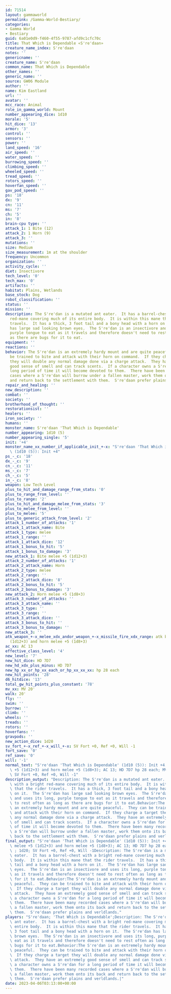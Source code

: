 ```yaml
---
id: 71514
layout: gammaworld
permalink: /Gamma-World-Bestiary/
categories:
- Gamma World
- Bestiary
guid: 6a01e0d9-f460-4f55-9787-afd9c1cfc70c
title: That Which is Dependable «S're'daan»
creature_name_index: S're'daan
notes: ''
genericname: ''
creature_name: S're'daan
common_name: That Which is Dependable
other_names: ''
generic_name: ''
source: GW06 Module
author: ''
name: Kim Eastland
url: ''
avatar: ''
mcc_race: Animal
role_in_gamma_world: Mount
number_appearing_dice: 1d10
morale: '5'
hit_dice: '13'
armor: '3'
control: ''
sensors: ''
power: ''
land_speed: '16'
air_speed: ''
water_speed: ''
burrowing_speed: ''
climbing_speed: ''
wheeled_speed: ''
tread_speed: ''
rotors_speed: ''
hoverfan_speed: ''
gav_pod_speed: ''
ps: '18'
dx: '9'
cn: '11'
ms: '7'
ch: '5'
in: '8'
brain-cpu type: ''
attack_1: 1 Bite (12)
attack_2: 1 Horn (9)
attack_3: ''
mutations: ''
size: Medium
size_measurement: 1m at the shoulder
frequency: Uncommon
organization: ''
activity_cycle: ''
diet: Insectivore
tech_level: '0'
tech_max: '0'
artifacts: ''
habitat: Plains, Wetlands
base_stock: Dog
robot_classification: ''
status: ''
mission: ''
description: The S're'dan is a mutated ant eater.  It has a barrel-chest with a bright
  red-mane covering much of its entire body.  It is within this mane that the rider
  travels.  It has a thick, 3 foot tail and a bony head with a horn on it.  The S're'dan
  has large sad looking brown eyes.  The S're'dan is an insectivore and uses its long,
  purple tongue to eat as it travels and therefore doesn't need to rest often as long
  as there are bugs for it to eat.
equipment: ''
reactions: ''
behavior: The S're'dan is an extremely hardy mount and are quite peaceful.  They can
  be trained to bite and attack with their horn on command.  If they charge a target
  they will double any normal damage done via a charge attack.  They have an extremely
  good sense of smell and can track scents.  If a character owns a S're'dan for a
  long period of time it will become devoted to them.  There have been many recorded
  cases where a S're'dan will burrow under a fallen master, work them onto its back
  and return back to the settlement with them.  S're'daan prefer plains and verldlands.
repair_and_healing: ''
new_description: ''
combat: ''
society: ''
brotherhood_of_thought: ''
restorationsist: ''
healers: ''
iron_society: ''
humans: ''
monster_name: S're'daan 'That Which is Dependable'
number_appearing: 1d10 (5)
number_appearing_single: '5'
init: '+4'
monster_name_xx_number_if_applicable_init_+-x: "S're'daan 'That Which is Dependable'\
  \ (1d10 (5)): Init +4"
ps_-_c: '18'
dx_-_c: '9'
cn_-_c: '11'
ms_-_c: '7'
ch_-_c: '5'
in_-_c: '8'
weapon: Low Tech Level
plus_to_hit_and_damage_range_from_stats: '0'
plus_to_range_from_level: ''
plus_to_range: '2'
plus_to_hit_and_damage_melee_from_stats: '3'
plus_to_melee_from_level: ''
plus_to_melee: '5'
plus_to_generic_attack_from_level: '2'
attack_1_number_of_attacks: '1'
attack_1_attack_name: Bite
attack_1_type: melee
attack_1_range: ''
attack_1_attack_dice: '12'
attack_1_bonus_to_hit: '5'
attack_1_bonus_to_damage: '3'
new_attack_1: Bite melee +5 (1d12+3)
attack_2_number_of_attacks: '1'
attack_2_attack_name: Horn
attack_2_type: melee
attack_2_range: ''
attack_2_attack_dice: '8'
attack_2_bonus_to_hit: '5'
attack_2_bonus_to_damage: '3'
new_attack_2: Horn melee +5 (1d8+3)
attack_3_number_of_attacks: ''
attack_3_attack_name: ''
attack_3_type: ''
attack_3_range: ''
attack_3_attack_dice: ''
attack_3_bonus_to_hit: ''
attack_3_bonus_to_damage: ''
new_attack_3: ''
atk_weapon_+-x_melee_xdx_andor_weapon_+-x_missile_fire_xdx_range: atk bite melee +5
  (1d12+3) and horn melee +5 (1d8+3)
ac_xx: AC 13
effective_class_level: '4'
new_level: '7'
new_hit_dice: HD 7D7
new_hd_xdx_plus_minus: HD 7D7
new_hp_xx_or_hp_xx_each_or_hp_xx_xx_xx: hp 28 each
new_hit_points: '28'
d6_hitdice: '13'
total_gw_hit_points_plus_constant: '78'
mv_xx: MV 20'
walk: 20'
fly: ''
swim: ''
burrow: ''
climb: ''
wheels: ''
treads: ''
rotors: ''
hoverfans: ''
gravpods: ''
new_action_dice: 1d20
sv_fort_+-x_ref_+-x_will_+-x: SV Fort +0, Ref +0, Will -1
fort_save: '0'
ref_save: '0'
will: '-1'
normal_text: "S're'daan 'That Which is Dependable' (1d10 (5)): Init +4; atk bite melee\
  \ +5 (1d12+3) and horn melee +5 (1d8+3); AC 13; HD 7D7 hp 28 each; MV 20' ; 1d20;\
  \ SV Fort +0, Ref +0, Will -1"
description_output: "Description: The S're'dan is a mutated ant eater.  It has a barrel-chest\
  \ with a bright red-mane covering much of its entire body.  It is within this mane\
  \ that the rider travels.  It has a thick, 3 foot tail and a bony head with a horn\
  \ on it.  The S're'dan has large sad looking brown eyes.  The S're'dan is an insectivore\
  \ and uses its long, purple tongue to eat as it travels and therefore doesn't need\
  \ to rest often as long as there are bugs for it to eat.Behavior:The S're'dan is\
  \ an extremely hardy mount and are quite peaceful.  They can be trained to bite\
  \ and attack with their horn on command.  If they charge a target they will double\
  \ any normal damage done via a charge attack.  They have an extremely good sense\
  \ of smell and can track scents.  If a character owns a S're'dan for a long period\
  \ of time it will become devoted to them.  There have been many recorded cases where\
  \ a S're'dan will burrow under a fallen master, work them onto its back and return\
  \ back to the settlement with them.  S're'daan prefer plains and verldlands."
final_output: "S're'daan 'That Which is Dependable' (1d10 (5)): Init +4; atk bite\
  \ melee +5 (1d12+3) and horn melee +5 (1d8+3); AC 13; HD 7D7 hp 28 each; MV 20'\
  \ ; 1d20; SV Fort +0, Ref +0, Will -1Description: The S're'dan is a mutated ant\
  \ eater.  It has a barrel-chest with a bright red-mane covering much of its entire\
  \ body.  It is within this mane that the rider travels.  It has a thick, 3 foot\
  \ tail and a bony head with a horn on it.  The S're'dan has large sad looking brown\
  \ eyes.  The S're'dan is an insectivore and uses its long, purple tongue to eat\
  \ as it travels and therefore doesn't need to rest often as long as there are bugs\
  \ for it to eat.Behavior:The S're'dan is an extremely hardy mount and are quite\
  \ peaceful.  They can be trained to bite and attack with their horn on command.\
  \  If they charge a target they will double any normal damage done via a charge\
  \ attack.  They have an extremely good sense of smell and can track scents.  If\
  \ a character owns a S're'dan for a long period of time it will become devoted to\
  \ them.  There have been many recorded cases where a S're'dan will burrow under\
  \ a fallen master, work them onto its back and return back to the settlement with\
  \ them.  S're'daan prefer plains and verldlands."
players: "S're'daan; 'That Which is Dependable';Description: The S're'dan is a mutated\
  \ ant eater.  It has a barrel-chest with a bright red-mane covering much of its\
  \ entire body.  It is within this mane that the rider travels.  It has a thick,\
  \ 3 foot tail and a bony head with a horn on it.  The S're'dan has large sad looking\
  \ brown eyes.  The S're'dan is an insectivore and uses its long, purple tongue to\
  \ eat as it travels and therefore doesn't need to rest often as long as there are\
  \ bugs for it to eat.Behavior:The S're'dan is an extremely hardy mount and are quite\
  \ peaceful.  They can be trained to bite and attack with their horn on command.\
  \  If they charge a target they will double any normal damage done via a charge\
  \ attack.  They have an extremely good sense of smell and can track scents.  If\
  \ a character owns a S're'dan for a long period of time it will become devoted to\
  \ them.  There have been many recorded cases where a S're'dan will burrow under\
  \ a fallen master, work them onto its back and return back to the settlement with\
  \ them.  S're'daan prefer plains and verldlands.|"
date: 2023-04-06T03:13:00+00:00
---
```

</br>